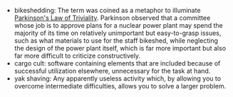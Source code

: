 - bikeshedding: The term was coined as a metaphor to illuminate [Parkinson's Law of Triviality](https://en.wikipedia.org/wiki/Law_of_triviality). Parkinson observed that a committee whose job is to approve plans for a nuclear power plant may spend the majority of its time on relatively unimportant but easy-to-grasp issues, such as what materials to use for the staff bikeshed, while neglecting the design of the power plant itself, which is far more important but also far more difficult to criticize constructively.
- cargo cult: software containing elements that are included because of successful utilization elsewhere, unnecessary for the task at hand.
- yak shaving: Any apparently useless activity which, by allowing you to overcome intermediate difficulties, allows you to solve a larger problem.
